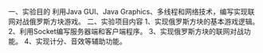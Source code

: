 一、实验目的
利用Java GUI、Java Graphics、多线程和网络技术，编写实现联网对战俄罗斯方块游戏。
二、实验项目内容
1、实现俄罗斯方块的基本游戏逻辑。
2、利用Socket编写服务器端和客户端程序。
3、实现俄罗斯方块的联网对战功能。
4、实现计分、音效等辅助功能。
